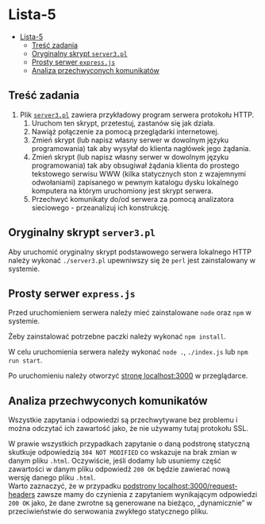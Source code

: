 # Lista-5

- [Lista-5](#lista-5)
  - [Treść zadania](#treść-zadania)
  - [Oryginalny skrypt `server3.pl`](#oryginalny-skrypt-server3pl)
  - [Prosty serwer `express.js`](#prosty-serwer-expressjs)
  - [Analiza przechwyconych komunikatów](#analiza-przechwyconych-komunikatów)

## Treść zadania

1. Plik [`server3.pl`](server3.pl) zawiera przykładowy program serwera protokołu HTTP.
   1. Uruchom ten skrypt, przetestuj, zastanów się jak działa.
   2. Nawiąż połączenie za pomocą przeglądarki internetowej.
   3. Zmień skrypt (lub napisz własny serwer w dowolnym języku programowania) tak aby wysyłał do klienta nagłówek jego żądania.
   4. Zmień skrypt (lub napisz własny serwer w dowolnym języku programowania) tak aby obsugiwał żądania klienta do prostego tekstowego serwisu WWW (kilka statycznych ston z wzajemnymi odwołaniami) zapisanego w pewnym katalogu dysku lokalnego komputera na którym uruchomiony jest skrypt serwera.
   5. Przechwyć komunikaty do/od serwera za pomocą analizatora sieciowego - przeanalizuj ich konstrukcję.

## Oryginalny skrypt `server3.pl`

Aby uruchomić oryginalny skrypt podstawowego serwera lokalnego HTTP należy wykonać `./server3.pl` upewniwszy się że `perl` jest zainstalowany w systemie.

## Prosty serwer `express.js`

Przed uruchomieniem serwera należy mieć zainstalowane `node` oraz `npm` w systemie.

Żeby zainstalować potrzebne paczki należy wykonać `npm install`.

W celu uruchomienia serwera należy wykonać `node .`, `./index.js` lub `npm run start`.

Po uruchomieniu należy otworzyć [stronę localhost:3000](http://localhost:3000) w przeglądarce.

## Analiza przechwyconych komunikatów

Wszystkie zapytania i odpowiedzi są przechwytywane bez problemu i można odczytać ich zawartość jako, że nie używamy tutaj protokołu SSL.

W prawie wszystkich przypadkach zapytanie o daną podstronę statyczną skutkuje odpowiedzią `304 NOT MODIFIED` co wskazuje na brak zmian w danym pliku `.html`. Oczywiście, jeśli dodamy lub usuniemy część zawartości w danym pliku odpowiedź `200 OK` będzie zawierać nową wersję danego pliku `.html`.\
Warto zaznaczyć, że w przypadku [podstrony localhost:3000/request-headers](http://localhost/request-headers) zawsze mamy do czynienia z zapytaniem wynikającym odpowiedzi `200 OK` jako, że dane zwrotne są generowane na bieżąco, „dynamicznie” w przeciwieństwie do serwowania zwykłego statycznego pliku.

